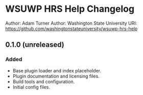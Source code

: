 # WSUWP HRS Help Changelog

Author: Adam Turner
Author: Washington State University
URI: https://github.com/washingtonstateuniversity/wsuwp-hrs-help

<!--
Changelog formatting (http://semver.org/):

## Major.MinorAddorDeprec.Bugfix YYYY-MM-DD

### To Do (for upcoming changes)
### Security (in case of fixed vulnerabilities)
### Fixed (for any bug fixes)
### Changed (for changes in existing functionality)
### Added (for new features)
### Deprecated (for once-stable features removed in upcoming releases)
### Removed (for deprecated features removed in this release)
-->

## 0.1.0 (unreleased)

### Added

* Base plugin loader and index placeholder.
* Plugin documentation and licensing files.
* Build tools and configuration.
* Initial config files.
